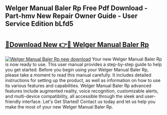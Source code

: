 ## Welger Manual Baler Rp Free Pdf Download - Part-hmv New Repair Owner Guide - User Service Edition bLfd5

# <h2><a href="http://bc77401.oget.top/?id=Welger+Manual+Baler+Rp">🔗Download New 👉🔴 Welger Manual Baler Rp</a></h2>

[![Welger Manual Baler Rp new download](https://i.imgur.com/5g1atiW.png)](http://bc77401.oget.top/?id=Welger+Manual+Baler+Rp)
Your new Welger Manual Baler Rp is now ready to use. This user manual provides a step-by-step guide to help you get started. Before you begin using your Welger Manual Baler Rp, please take a moment to read this manual carefully. It includes detailed instructions for setting up the product, as well as information on how to use its various features and capabilities. Welger Manual Baler Rp advanced features include augmented reality, voice recognition, customizable alerts, and multi-device compatibility, all accessible through the sleek and user-friendly interface. Let's Get Started! Contact us today and let us help you make the most of your new Welger Manual Baler Rp.
